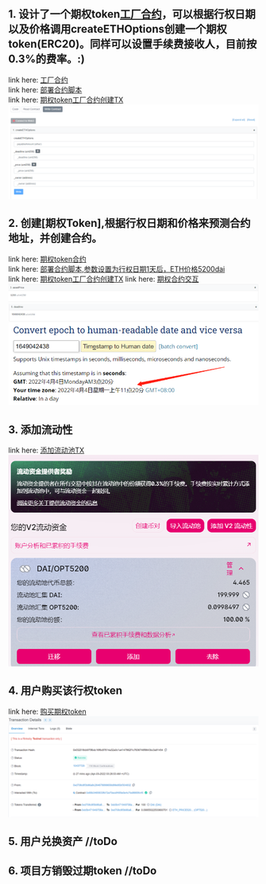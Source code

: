 

## 1. 设计了一个期权token[工厂合约](./project/contracts/UnioptV1Factory.sol)，可以根据行权日期以及价格调用createETHOptions创建一个期权token(ERC20)。同样可以设置手续费接收人，目前按0.3%的费率。:)  
link here: [工厂合约](./project/contracts/UnioptV1Factory.sol)  
link here: [部署合约脚本](./project/scripts/deploy_optFactory.js)  
link here: [期权token工厂合约创建TX](https://rinkeby.etherscan.io/address/0x00e7190414da922a01454c2ea78b7895dd6a4d8c)     
![创建期权token](./images/createETHOptions.png)  


## 2. 创建[期权Token],根据行权日期和价格来预测合约地址，并创建合约。  
link here: [期权token合约](./project/contracts/UniOptV1ERC20.sol)  
link here: [部署合约脚本,参数设置为行权日期1天后，ETH价格5200dai](./project/scripts/creat_opt.js)  
link here: [期权token工厂合约创建TX](https://rinkeby.etherscan.io/tx/0x2737c97915e4f97abf0bf7ebc7ee6df2f75ee1ed4cab6c5c0888f186dbb6c491) 
link here: [期权合约交互](https://rinkeby.etherscan.io/token/0x7e76917450576f5411acaead57ca7adfa1557d1a#readContract)  
![asset price](./images/assetPrice.png)  
![deadline](./images/deadline.png)  
![UTC时间戳转换正常日期](./images/UTCToGMT.png)  

## 3. 添加流动性  
link here: [添加流动池TX](https://rinkeby.etherscan.io/tx/0x04cf6a882988147ef9fe00bcc481c964fe0865081f01658b2b3ff8a20f98941f)
![流动池](./images/liquditypool.png)  


## 4. 用户购买该行权token 
link here: [购买期权token](https://rinkeby.etherscan.io/tx/0x032018cb975fbdc16f6c87614a32a0c1a4147862f1c7636746f9643bc3a91454)  
![购买期权token](./images/BUYOPTIONS.png)  

## 5. 用户兑换资产  //toDo


## 6. 项目方销毁过期token   //toDo


